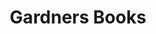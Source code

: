 ---
title: Gardners Books
member_url: https://www.gardners.com/
country: United-Kingdom
series: ["country"] 
tags: ["members"]
categories: ["Ebook distributors"]
summary: "the largest book wholesaler in the UK, and large ebook distributor."
press:
active: true
layout: members 
showReadTime: false
showDate: false
permalink: ""
date: 
--- 